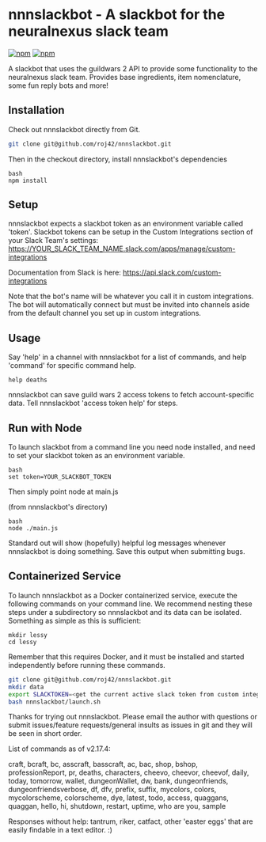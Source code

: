 # nnnslackbot - A slackbot for the neuralnexus slack team

[![npm](https://img.shields.io/npm/v/nnnslackbot.svg)](https://www.npmjs.com/package/nnnslackbot)
[![npm](https://img.shields.io/npm/l/nnnslackbot.svg)](https://spdx.org/licenses/MIT)

A slackbot that uses the guildwars 2 API to provide some functionality to the neuralnexus slack team. Provides base ingredients, item nomenclature, some fun reply bots and more!

## Installation

Check out nnnslackbot directly from Git.

```bash
git clone git@github.com/roj42/nnnslackbot.git
```

Then in the checkout directory, install nnnslackbot's dependencies

```
bash
npm install
```

## Setup

nnnslackbot expects a slackbot token as an environment variable called 'token'. Slackbot tokens can be setup in the Custom Integrations section of your Slack Team's settings:
https://YOUR_SLACK_TEAM_NAME.slack.com/apps/manage/custom-integrations

Documentation from Slack is here:
https://api.slack.com/custom-integrations


Note that the bot's name will be whatever you call it in custom integrations. The bot will automatically connect but must be invited into channels aside from the default channel you set up in custom integrations.

## Usage
Say 'help' in a channel with nnnslackbot for a list of commands, and help 'command' for specific command help.

```
help deaths
```


nnnslackbot can save guild wars 2 access tokens to fetch account-specific data. Tell nnnslackbot 'access token help' for steps.

## Run with Node

To launch slackbot from a command line you need node installed, and need to set your slackbot token as an environment variable.

```
bash
set token=YOUR_SLACKBOT_TOKEN
```

Then simply point node at main.js

(from nnnslackbot's directory)
```
bash
node ./main.js
```

Standard out will show (hopefully) helpful log messages whenever nnnslackbot is doing something. Save this output when submitting bugs.

## Containerized Service

To launch nnnslackbot as a Docker containerized service, execute the following commands on your command line.  We recommend nesting these steps under a subdirectory so nnnslackbot and its data can be isolated.  Something as simple as this is sufficient:

```
mkdir lessy
cd lessy
```
Remember that this requires Docker, and it must be installed and started independently before running these commands.

```bash
git clone git@github.com/roj42/nnnslackbot.git
mkdir data
export SLACKTOKEN=<get the current active slack token from custom integrations>
bash nnnslackbot/launch.sh
```

Thanks for trying out nnnslackbot. Please email the author with questions or submit issues/feature requests/general insults as issues in git and they will be seen in short order. 

List of commands as of v2.17.4:

craft, bcraft, bc, asscraft, basscraft, ac, bac, shop, bshop, professionReport, pr, deaths, characters, cheevo, cheevor, cheevof, daily, today, tomorrow, wallet, dungeonWallet, dw, bank, dungeonfriends, dungeonfriendsverbose, df, dfv, prefix, suffix, mycolors, colors, mycolorscheme, colorscheme, dye, latest, todo, access, quaggans, quaggan, hello, hi, shutdown, restart, uptime, who are you, sample

Responses without help: tantrum, riker, catfact, other 'easter eggs' that are easily findable in a text editor. :)